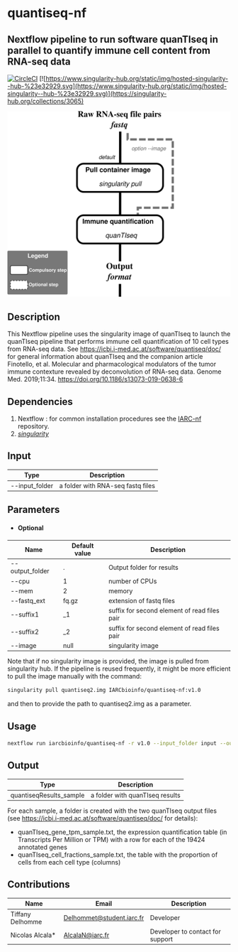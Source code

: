 # quantiseq-nf

## Nextflow pipeline to run software quanTIseq in parallel to quantify immune cell content from RNA-seq data
[![CircleCI](https://circleci.com/gh/IARCbioinfo/quantiseq-nf/tree/master.svg?style=svg)](https://circleci.com/gh/IARCbioinfo/quantiseq-nf/tree/master)
[![https://www.singularity-hub.org/static/img/hosted-singularity--hub-%23e32929.svg](https://www.singularity-hub.org/static/img/hosted-singularity--hub-%23e32929.svg)](https://singularity-hub.org/collections/3065)


![workflow](quantiseq-nf.png?raw=true "Scheme of alignment/realignment Workflow")

## Description
This Nextflow pipeline uses the singularity image of quanTIseq to launch the quanTIseq pipeline that performs immune cell quantification of 10 cell types from RNA-seq data. See https://icbi.i-med.ac.at/software/quantiseq/doc/ for general information about quanTIseq and the companion article Finotello, et al. Molecular and pharmacological modulators of the tumor immune contexture revealed by deconvolution of RNA-seq data. Genome Med. 2019;11:34. https://doi.org/10.1186/s13073-019-0638-6

## Dependencies
1. Nextflow : for common installation procedures see the [IARC-nf](https://github.com/IARCbioinfo/IARC-nf) repository.
2. [*singularity*](https://singularity.lbl.gov/all-releases)


## Input 
 | Type      | Description     |
  |-----------|---------------|
  | --input_folder    | a folder with RNA-seq fastq files |

## Parameters

* #### Optional

| Name | Default value | Description |
|-----------|--------------|-------------| 
|--output_folder   | . | Output folder for results|
|--cpu          | 1 | number of CPUs |
|--mem         | 2 | memory|
|--fastq_ext    | fq.gz | extension of fastq files|
|--suffix1      | \_1 | suffix for second element of read files pair|
|--suffix2      | \_2 | suffix for second element of read files pair|
|--image      | null | singularity image|

Note that if no singularity image is provided, the image is pulled from singularity hub. If the pipeline is reused frequently, it might be more efficient to pull the image manually with the command:
```bash
singularity pull quantiseq2.img IARCbioinfo/quantiseq-nf:v1.0
```
and then to provide the path to quantiseq2.img as a parameter.

## Usage
```bash
nextflow run iarcbioinfo/quantiseq-nf -r v1.0 --input_folder input --output_folder output --image quantiseq2.img
```

## Output 
  | Type      | Description     |
  |-----------|---------------|
  | quantiseqResults_sample    |  a folder with quanTIseq results |

For each sample, a folder is created with the two quanTIseq output files (see https://icbi.i-med.ac.at/software/quantiseq/doc/ for details): 
- quanTIseq_gene_tpm_sample.txt, the expression quantification table (in Transcripts Per Million or TPM) with a row for each of the 19424 annotated genes
- quanTIseq_cell_fractions_sample.txt, the table with the proportion of cells from each cell type (columns)

## Contributions

  | Name      | Email | Description     |
  |-----------|---------------|-----------------| 
  | Tiffany Delhomme   |     Delhommet@student.iarc.fr | Developer |
  | Nicolas Alcala*    | AlcalaN@iarc.fr    | Developer to contact for support |
